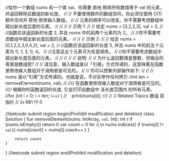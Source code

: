 //给你一个数组 nums 和一个值 val，你需要 原地 移除所有数值等于 val 的元素，并返回移除后数组的新长度。 
//
// 不要使用额外的数组空间，你必须仅使用 O(1) 额外空间并 原地 修改输入数组。 
//
// 元素的顺序可以改变。你不需要考虑数组中超出新长度后面的元素。 
//
// 
//
// 示例 1: 
//
// 给定 nums = [3,2,2,3], val = 3,
//
//函数应该返回新的长度 2, 并且 nums 中的前两个元素均为 2。
//
//你不需要考虑数组中超出新长度后面的元素。
// 
//
// 示例 2: 
//
// 给定 nums = [0,1,2,2,3,0,4,2], val = 2,
//
//函数应该返回新的长度 5, 并且 nums 中的前五个元素为 0, 1, 3, 0, 4。
//
//注意这五个元素可为任意顺序。
//
//你不需要考虑数组中超出新长度后面的元素。
// 
//
// 
//
// 说明: 
//
// 为什么返回数值是整数，但输出的答案是数组呢? 
//
// 请注意，输入数组是以「引用」方式传递的，这意味着在函数里修改输入数组对于调用者是可见的。 
//
// 你可以想象内部操作如下: 
//
// // nums 是以“引用”方式传递的。也就是说，不对实参作任何拷贝
//int len = removeElement(nums, val);
//
//// 在函数里修改输入数组对于调用者是可见的。
//// 根据你的函数返回的长度, 它会打印出数组中 该长度范围内 的所有元素。
//for (int i = 0; i < len; i++) {
//    print(nums[i]);
//}
// 
// Related Topics 数组 双指针 
// 👍 681 👎 0


//leetcode submit region begin(Prohibit modification and deletion)
class Solution {
    fun removeElement(nums: IntArray, `val`: Int): Int {
        if (nums.isEmpty()) return 0
        var count = 0
        for (i in nums.indices){
            if (nums[i] != `val`){
                nums[count] = nums[i]
                count++
            }
        }

        return count
    }
}
//leetcode submit region end(Prohibit modification and deletion)

